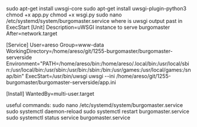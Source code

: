 sudo apt-get install uwsgi-core
sudo apt-get install uwsgi-plugin-python3
chmod +x app.py
chmod +x wsgi.py
sudo nano /etc/systemd/system/burgomaster.service
where is uwsgi
output past in ExecStart
[Unit]
Description=uWSGI instance to serve burgomaster
After=network.target

[Service]
User=areso
Group=www-data
WorkingDirectory=/home/areso/git/1255-burgomaster/burgomaster-serverside
Environment="PATH=/home/areso/bin:/home/areso/.local/bin:/usr/local/sbin:/usr/local/bin:/usr/sbin:/usr/bin:/sbin:/bin:/usr/games:/usr/local/games:/snap/bin"
ExecStart=/usr/bin/uwsgi uwsgi --ini /home/areso/git/1255-burgomaster/burgomaster-serverside/app.ini

[Install]
WantedBy=multi-user.target

useful commands:
sudo nano /etc/systemd/system/burgomaster.service
sudo systemctl daemon-reload
sudo systemctl restart burgomaster.service
sudo systemctl status service burgomaster.service
